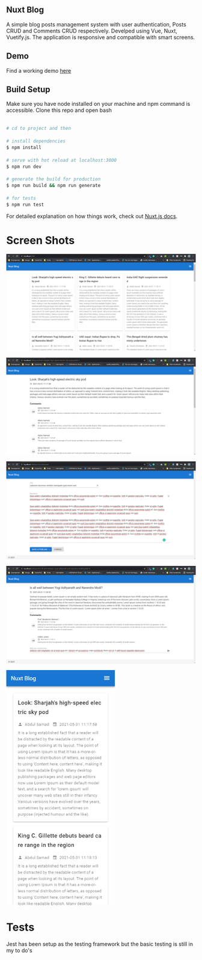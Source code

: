 ## Nuxt Blog
 A simple blog posts management system with user authentication, Posts CRUD and Comments CRUD respectively.
 Develped using Vue, Nuxt, Vuetify.js. The application is responsive and compatible with smart screens.

## Demo

Find a working demo [here](https://lumen-blog.web.app/)

## Build Setup
Make sure you have node installed on your machine and npm command is accessible. Clone this repo and open bash 

```bash

# cd to project and then 

# install dependencies
$ npm install

# serve with hot reload at localhost:3000
$ npm run dev

# generate the build for production
$ npm run build && npm run generate

# for tests
$ npm run test
```

For detailed explanation on how things work, check out [Nuxt.js docs](https://nuxtjs.org).

# Screen Shots
 ![alt text](https://github.com/seabdulsamad/nuxt-blog/blob/master/static/screen-shoots/index.png?raw=true)

 ![alt text](https://github.com/seabdulsamad/nuxt-blog/blob/master/static/screen-shoots/post-detail.png?raw=true)

 ![alt text](https://github.com/seabdulsamad/nuxt-blog/blob/master/static/screen-shoots/publish-post.png?raw=true)

 ![alt text](https://github.com/seabdulsamad/nuxt-blog/blob/master/static/screen-shoots/save-comments.png?raw=true)

 ![alt text](https://github.com/seabdulsamad/nuxt-blog/blob/master/static/screen-shoots/index-responsive.png?raw=true)

# Tests
 Jest has been setup as the testing framework but the basic testing is still in my to do's




